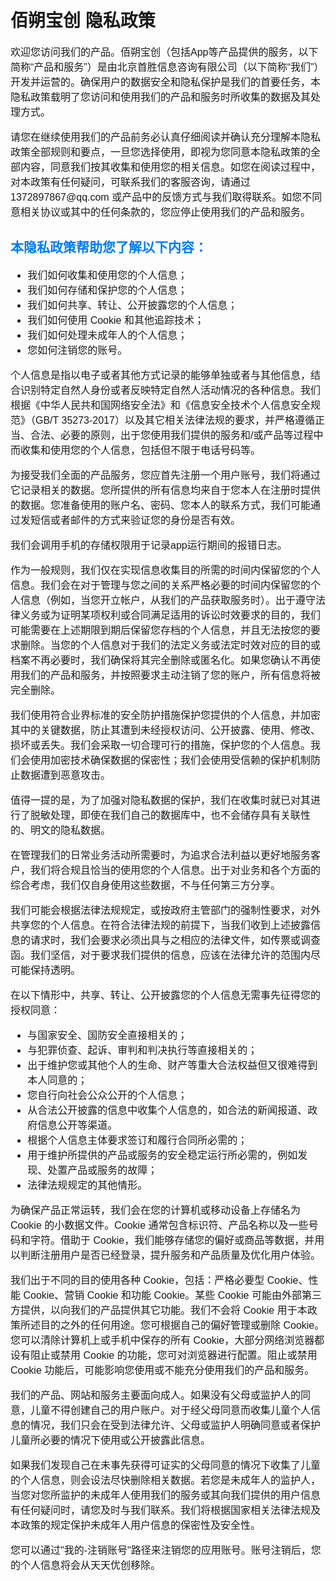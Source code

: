 <!DOCTYPE html>
<html lang="zh">
<head>
    <meta charset="UTF-8">
    <title>佰朔宝创 隐私政策</title>
    <style>
        body { font-family: Arial, sans-serif; padding: 20px; }
        h2 { color: #007bff; }
        p, ul, li { font-size: 16px; }
    </style>
</head>
<body>
    <h1>佰朔宝创 隐私政策</h1>
    <p>欢迎您访问我们的产品。佰朔宝创（包括App等产品提供的服务，以下简称“产品和服务”）是由北京首胜信息咨询有限公司（以下简称“我们”）开发并运营的。确保用户的数据安全和隐私保护是我们的首要任务，本隐私政策载明了您访问和使用我们的产品和服务时所收集的数据及其处理方式。</p>
    <p>请您在继续使用我们的产品前务必认真仔细阅读并确认充分理解本隐私政策全部规则和要点，一旦您选择使用，即视为您同意本隐私政策的全部内容，同意我们按其收集和使用您的相关信息。如您在阅读过程中，对本政策有任何疑问，可联系我们的客服咨询，请通过 1372897867@qq.com 或产品中的反馈方式与我们取得联系。如您不同意相关协议或其中的任何条款的，您应停止使用我们的产品和服务。</p>
    <h2>本隐私政策帮助您了解以下内容：</h2>
    <ul>
        <li>我们如何收集和使用您的个人信息；</li>
        <li>我们如何存储和保护您的个人信息；</li>
        <li>我们如何共享、转让、公开披露您的个人信息；</li>
        <li>我们如何使用 Cookie 和其他追踪技术；</li>
        <li>我们如何处理未成年人的个人信息；</li>
        <li>您如何注销您的账号。</li>
    </ul>
    <p>个人信息是指以电子或者其他方式记录的能够单独或者与其他信息，结合识别特定自然人身份或者反映特定自然人活动情况的各种信息。我们根据《中华人民共和国网络安全法》和《信息安全技术个人信息安全规范》（GB/T 35273-2017）以及其它相关法律法规的要求，并严格遵循正当、合法、必要的原则，出于您使用我们提供的服务和/或产品等过程中而收集和使用您的个人信息，包括但不限于电话号码等。</p>
    <p>为接受我们全面的产品服务，您应首先注册一个用户账号，我们将通过它记录相关的数据。您所提供的所有信息均来自于您本人在注册时提供的数据。您准备使用的账户名、密码、您本人的联系方式，我们可能通过发短信或者邮件的方式来验证您的身份是否有效。</p>
    <p>我们会调用手机的存储权限用于记录app运行期间的报错日志。</p>
    <p>作为一般规则，我们仅在实现信息收集目的所需的时间内保留您的个人信息。我们会在对于管理与您之间的关系严格必要的时间内保留您的个人信息（例如，当您开立帐户，从我们的产品获取服务时）。出于遵守法律义务或为证明某项权利或合同满足适用的诉讼时效要求的目的，我们可能需要在上述期限到期后保留您存档的个人信息，并且无法按您的要求删除。当您的个人信息对于我们的法定义务或法定时效对应的目的或档案不再必要时，我们确保将其完全删除或匿名化。如果您确认不再使用我们的产品和服务，并按照要求主动注销了您的账户，所有信息将被完全删除。</p>

<p>我们使用符合业界标准的安全防护措施保护您提供的个人信息，并加密其中的关键数据，防止其遭到未经授权访问、公开披露、使用、修改、损坏或丢失。我们会采取一切合理可行的措施，保护您的个人信息。我们会使用加密技术确保数据的保密性；我们会使用受信赖的保护机制防止数据遭到恶意攻击。</p>

<p>值得一提的是，为了加强对隐私数据的保护，我们在收集时就已对其进行了脱敏处理，即使在我们自己的数据库中，也不会储存具有关联性的、明文的隐私数据。</p>

<p>在管理我们的日常业务活动所需要时，为追求合法利益以更好地服务客户，我们将合规且恰当的使用您的个人信息。出于对业务和各个方面的综合考虑，我们仅自身使用这些数据，不与任何第三方分享。</p>

<p>我们可能会根据法律法规规定，或按政府主管部门的强制性要求，对外共享您的个人信息。在符合法律法规的前提下，当我们收到上述披露信息的请求时，我们会要求必须出具与之相应的法律文件，如传票或调查函。我们坚信，对于要求我们提供的信息，应该在法律允许的范围内尽可能保持透明。</p>
<p>在以下情形中，共享、转让、公开披露您的个人信息无需事先征得您的授权同意：</p>
<ul>
    <li>与国家安全、国防安全直接相关的；</li>
    <li>与犯罪侦查、起诉、审判和判决执行等直接相关的；</li>
    <li>出于维护您或其他个人的生命、财产等重大合法权益但又很难得到本人同意的；</li>
    <li>您自行向社会公众公开的个人信息；</li>
    <li>从合法公开披露的信息中收集个人信息的，如合法的新闻报道、政府信息公开等渠道。</li>
    <li>根据个人信息主体要求签订和履行合同所必需的；</li>
    <li>用于维护所提供的产品或服务的安全稳定运行所必需的，例如发现、处置产品或服务的故障；</li>
    <li>法律法规规定的其他情形。</li>
</ul>

<p>为确保产品正常运转，我们会在您的计算机或移动设备上存储名为 Cookie 的小数据文件。Cookie 通常包含标识符、产品名称以及一些号码和字符。借助于 Cookie，我们能够存储您的偏好或商品等数据，并用以判断注册用户是否已经登录，提升服务和产品质量及优化用户体验。</p>

<p>我们出于不同的目的使用各种 Cookie，包括：严格必要型 Cookie、性能 Cookie、营销 Cookie 和功能 Cookie。某些 Cookie 可能由外部第三方提供，以向我们的产品提供其它功能。我们不会将 Cookie 用于本政策所述目的之外的任何用途。您可根据自己的偏好管理或删除 Cookie。您可以清除计算机上或手机中保存的所有 Cookie，大部分网络浏览器都设有阻止或禁用 Cookie 的功能，您可对浏览器进行配置。阻止或禁用 Cookie 功能后，可能影响您使用或不能充分使用我们的产品和服务。</p>
<p>我们的产品、网站和服务主要面向成人。如果没有父母或监护人的同意，儿童不得创建自己的用户账户。对于经父母同意而收集儿童个人信息的情况，我们只会在受到法律允许、父母或监护人明确同意或者保护儿童所必要的情况下使用或公开披露此信息。</p>
<p>如果我们发现自己在未事先获得可证实的父母同意的情况下收集了儿童的个人信息，则会设法尽快删除相关数据。若您是未成年人的监护人，当您对您所监护的未成年人使用我们的服务或其向我们提供的用户信息有任何疑问时，请您及时与我们联系。我们将根据国家相关法律法规及本政策的规定保护未成年人用户信息的保密性及安全性。</p>
<p>您可以通过"我的-注销账号"路径来注销您的应用账号。账号注销后，您的个人信息将会从天天优创移除。</p>
</body>
</html>
